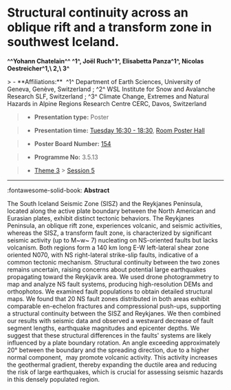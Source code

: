 # Structural continuity across an oblique rift and a transform zone in southwest Iceland.

**^^Yohann Chatelain^^ ^1^, Joël Ruch^1^, Elisabetta Panza^1^, Nicolas Oestreicher^1,\ 2,\ 3^**

<!-- more -->> - **Affiliations:**  ^1^ Department of Earth Sciences, University of Geneva, Genève, Switzerland ; ^2^ WSL Institute for Snow and Avalanche Research SLF, Switzerland ; ^3^ Climate Change, Extremes and Natural Hazards in Alpine Regions Research Centre CERC, Davos, Switzerland 

> - **Presentation type:** Poster

> - **Presentation time:** [Tuesday 16:30 - 18:30](../sessions_comparison.md#__tabbed_2_6), [Room Poster Hall](../maps_venue.md#__tabbed_1_1)

> - **Poster Board Number:** [154](../map_poster_boards.md#tuesday)

> - **Programme No:** 3.5.13

> - [Theme 3](../theme3.md) > [Session 5](../sessions/session-3-5.md)

--- 

:fontawesome-solid-book: **Abstract**

The South Iceland Seismic Zone (SISZ) and the Reykjanes Peninsula, located along the active plate boundary between the North American and Eurasian plates, exhibit distinct tectonic behaviors. The Reykjanes Peninsula, an oblique rift zone, experiences volcanic, and seismic activities, whereas the SISZ, a transform fault zone, is characterized by significant seismic activity (up to M~w~ 7) nucleating on NS-oriented faults but lacks volcanism. Both regions form a 140 km long E-W left-lateral shear zone oriented N070, with NS right-lateral strike-slip faults, indicative of a common tectonic mechanism. Structural continuity between the two zones remains uncertain, raising concerns about potential large earthquakes propagating toward the Reykjavik area.
We used drone photogrammetry to map and analyze NS fault systems, producing high-resolution DEMs and orthophotos. We examined fault populations to obtain detailed structural maps. We found that 20 NS fault zones distributed in both areas exhibit comparable en-echelon fractures and compressional push-ups, supporting a structural continuity between the SISZ and Reykjanes. We then combined our results with seismic data and observed a westward decrease of fault segment lengths, earthquake magnitudes and epicenter depths.
We suggest that these structural differences in the faults' systems are likely influenced by a plate boundary rotation. An angle exceeding approximately 20° between the boundary and the spreading direction, due to a higher normal component,  may promote volcanic activity. This activity increases the geothermal gradient, thereby expanding the ductile area and reducing the risk of large earthquakes, which is crucial for assessing seismic hazards in this densely populated region.

